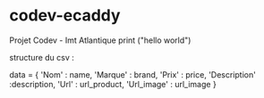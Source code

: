 # codev-ecaddy
Projet Codev - Imt Atlantique
print ("hello world") 


structure du csv : 

data = {
    'Nom' : name,
    'Marque' : brand,
    'Prix' : price,
    'Description' :description,
    'Url' : url_product,
    'Url_image' : url_image
}